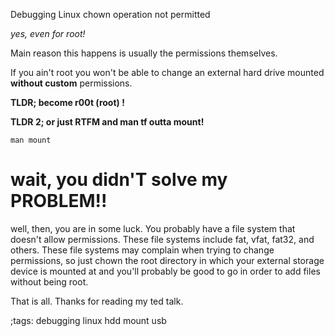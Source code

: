 Debugging Linux chown operation not permitted

_yes, even for root!_

Main reason this happens is usually the permissions themselves.

If you ain't root you won't be able to change an external hard
drive mounted **without custom** permissions.

**TLDR; become r00t (root) !**

**TLDR 2; or just RTFM and man tf outta mount!**

```man mount```



# wait, you didn'T solve my PROBLEM!!

well, then, you are in some luck. You probably have a file
system that doesn't allow permissions. These file systems
include fat, vfat, fat32, and others. These file systems
may complain when trying to change permissions, so just
chown the root directory in which your external storage
device is mounted at and you'll probably be good to go in
order to add files without being root.


That is all. Thanks for reading my ted talk.


;tags: debugging linux hdd mount usb
